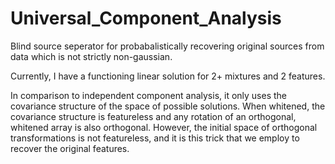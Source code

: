 # Universal_Component_Analysis
Blind source seperator for probabalistically recovering original sources from data which is not strictly non-gaussian.

Currently, I have a functioning linear solution for 2+ mixtures and 2 features.

In comparison to independent component analysis, it only uses the covariance structure of the space of possible solutions. When whitened, the covariance structure is featureless and any rotation of an orthogonal, whitened array is also orthogonal. However, the initial space of orthogonal transformations is not featureless, and it is this trick that we employ to recover the original features.
